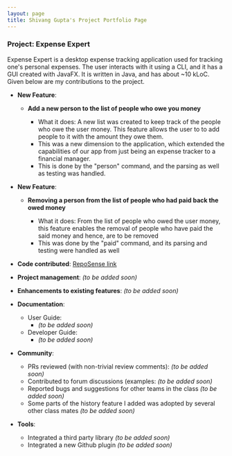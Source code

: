 ```yaml
---
layout: page
title: Shivang Gupta's Project Portfolio Page
---
```


### Project: Expense Expert

Expense Expert is a desktop expense tracking application used for tracking one's personal expenses. The user interacts
with it using a CLI, and it has a GUI created with JavaFX. It is written in Java, and has about ~10 kLoC.
Given below are my contributions to the project.

- **New Feature**:
  - **Add a new person to the list of people who owe you money**
  
    - What it does: A new list was created to keep track of the people who owe the user money. This feature allows the user to
      to add people to it with the amount they owe them.
    - This was a new dimension to the application, which extended the capabilities of our app from just being an expense tracker
      to a financial manager.
    - This is done by the "person" command, and the parsing as well as testing was handled.

- **New Feature**: 
  - **Removing a person from the list of people who had paid back the owed money**

    - What it does: From the list of people who owed the user money, this feature enables the removal of people who have
      paid the said money and hence, are to be removed
    - This was done by the "paid" command, and its parsing and testing were handled as well

- **Code contributed**: [RepoSense link](https://nus-cs2103-ay2122s2.github.io/tp-dashboard/?search=shivang211&breakdown=true)

- **Project management**: _(to be added soon)_

- **Enhancements to existing features**: _(to be added soon)_

- **Documentation**:

  - User Guide:
    - _(to be added soon)_
  - Developer Guide:
    - _(to be added soon)_

- **Community**:

  - PRs reviewed (with non-trivial review comments): _(to be added soon)_
  - Contributed to forum discussions (examples: _(to be added soon)_
  - Reported bugs and suggestions for other teams in the class _(to be added soon)_
  - Some parts of the history feature I added was adopted by several other class mates _(to be added soon)_

- **Tools**:

  - Integrated a third party library _(to be added soon)_
  - Integrated a new Github plugin _(to be added soon)_
